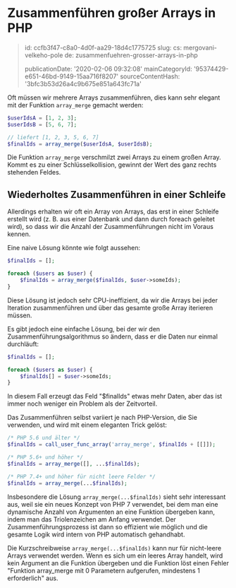 Zusammenführen großer Arrays in PHP
===================================

> id: ccfb3f47-c8a0-4d0f-aa29-18d4c1775725
> slug:
> 	cs: mergovani-velkeho-pole
> 	de: zusammenfuehren-grosser-arrays-in-php
> 
> publicationDate: '2020-02-06 09:32:08'
> mainCategoryId: '95374429-e651-46bd-9149-15aa716f8207'
> sourceContentHash: '3bfc3b53d26a4c9b675e851a643fc71a'

Oft müssen wir mehrere Arrays zusammenführen, dies kann sehr elegant mit der Funktion `array_merge` gemacht werden:

```php
$userIdsA = [1, 2, 3];
$userIdsB = [5, 6, 7];

// liefert [1, 2, 3, 5, 6, 7]
$finalIds = array_merge($userIdsA, $userIdsB);
```

Die Funktion `array_merge` verschmilzt zwei Arrays zu einem großen Array. Kommt es zu einer Schlüsselkollision, gewinnt der Wert des ganz rechts stehenden Feldes.

Wiederholtes Zusammenführen in einer Schleife
---------------------------

Allerdings erhalten wir oft ein Array von Arrays, das erst in einer Schleife erstellt wird (z. B. aus einer Datenbank und dann durch foreach geleitet wird), so dass wir die Anzahl der Zusammenführungen nicht im Voraus kennen.

Eine naive Lösung könnte wie folgt aussehen:

```php
$finalIds = [];

foreach ($users as $user) {
    $finalIds = array_merge($finalIds, $user->someIds);
}
```

Diese Lösung ist jedoch sehr CPU-ineffizient, da wir die Arrays bei jeder Iteration zusammenführen und über das gesamte große Array iterieren müssen.

Es gibt jedoch eine einfache Lösung, bei der wir den Zusammenführungsalgorithmus so ändern, dass er die Daten nur einmal durchläuft:

```php
$finalIds = [];

foreach ($users as $user) {
    $finalIds[] = $user->someIds;
}
```

In diesem Fall erzeugt das Feld "$finalIds" etwas mehr Daten, aber das ist immer noch weniger ein Problem als der Zeitvorteil.

Das Zusammenführen selbst variiert je nach PHP-Version, die Sie verwenden, und wird mit einem eleganten Trick gelöst:

```php
/* PHP 5.6 und älter */
$finalIds = call_user_func_array('array_merge', $finalIds + [[]]);

/* PHP 5.6+ und höher */
$finalIds = array_merge([], ...$finalIds);

/* PHP 7.4+ und höher für nicht leere Felder */
$finalIds = array_merge(...$finalIds);
```

Insbesondere die Lösung `array_merge(...$finalIds)` sieht sehr interessant aus, weil sie ein neues Konzept von PHP 7 verwendet, bei dem man eine dynamische Anzahl von Argumenten an eine Funktion übergeben kann, indem man das Triolenzeichen am Anfang verwendet. Der Zusammenführungsprozess ist dann so effizient wie möglich und die gesamte Logik wird intern von PHP automatisch gehandhabt.

Die Kurzschreibweise `array_merge(...$finalIds)` kann nur für nicht-leere Arrays verwendet werden. Wenn es sich um ein leeres Array handelt, wird kein Argument an die Funktion übergeben und die Funktion löst einen Fehler "Funktion array_merge mit 0 Parametern aufgerufen, mindestens 1 erforderlich" aus.
